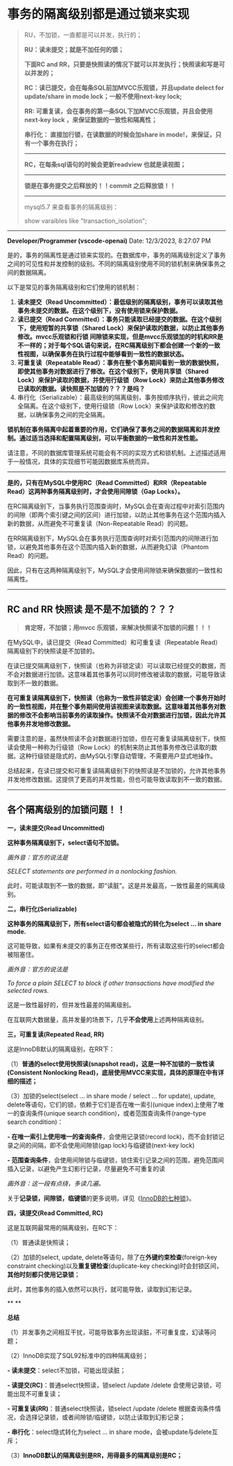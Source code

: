 # 事务的隔离级别都是通过锁来实现

>RU，不加锁，一直都是可以并发，执行的；
>
>**RU：读未提交；就是不加任何的锁；**
>
>**下面RC and RR，只要是快照读的情况下就可以并发执行；快照读和写是可以并发的；**
>
>**RC：读已提交，会在每条SQL前加MVCC乐观锁，并且update delect for update/share in mode lock；一般不使用next-key lock;**
>
>**RR: 可重复读，会在事务的第一条SQL下加MVCC乐观锁，并且会使用next-key lock ，来保证数据的一致性和隔离性；**
>
>**串行化： 直接加行锁，在读数据的时候会加share in mode!，来保证，只有一个事务在执行；**
>
>---
>
>**RC，在每条sql语句的时候会更新readview 也就是读视图；**
>
>---
>
>**锁是在事务提交之后释放的！！commit 之后释放锁！！**
>
>---
>
>mysql5.7 来查看事务的隔离级别：
>
>show varaibles like "transaction_isolation";

---



**Developer/Programmer (vscode-openai)** Date: 12/3/2023, 8:27:07 PM

是的，事务的隔离性是通过锁来实现的。在数据库中，事务的隔离级别定义了事务之间的可见性和并发控制的级别。不同的隔离级别使用不同的锁机制来确保事务之间的数据隔离。

以下是常见的事务隔离级别和它们使用的锁机制：

1. **读未提交（Read Uncommitted）：最低级别的隔离级别，事务可以读取其他事务未提交的数据。在这个级别下，没有使用锁来保护数据。**
2. **读已提交（Read Committed）：事务只能读取已经提交的数据。在这个级别下，使用短暂的共享锁（Shared Lock）来保护读取的数据，以防止其他事务修改。mvcc乐观锁和行锁 间隙锁来实现，但是mvcc乐观锁加的时机和RR是不一样的；对于每个SQL语句来说，在RC隔离级别下都会创建一个新的一致性视图，以确保事务在执行过程中能够看到一致性的数据状态。** 
3. **可重复读（Repeatable Read）：事务在整个事务期间看到一致的数据快照，即使其他事务对数据进行了修改。在这个级别下，使用共享锁（Shared Lock）来保护读取的数据，并使用行级锁（Row Lock）来防止其他事务修改已读取的数据。读快照是不加锁的？？？是吗？**
4. 串行化（Serializable）：最高级别的隔离级别，事务按顺序执行，彼此之间完全隔离。在这个级别下，使用行级锁（Row Lock）来保护读取和修改的数据，以确保事务之间的完全隔离。

**锁机制在事务隔离中起着重要的作用，它们确保了事务之间的数据隔离和并发控制。通过适当选择和配置隔离级别，可以平衡数据的一致性和并发性能。**

请注意，不同的数据库管理系统可能会有不同的实现方式和锁机制。上述描述适用于一般情况，具体的实现细节可能因数据库系统而异。



---



**是的，只有在MySQL中使用RC（Read Committed）和RR（Repeatable Read）这两种事务隔离级别时，才会使用间隙锁（Gap Locks）。**

在RC隔离级别下，当事务执行范围查询时，MySQL会在查询过程中对索引范围内的间隙（即两个索引键之间的区间）进行加锁，以防止其他事务在这个范围内插入新的数据，从而避免不可重复读（Non-Repeatable Read）的问题。

在RR隔离级别下，MySQL会在事务执行范围查询时对索引范围内的间隙进行加锁，以避免其他事务在这个范围内插入新的数据，从而避免幻读（Phantom Read）的问题。

因此，只有在这两种隔离级别下，MySQL才会使用间隙锁来确保数据的一致性和隔离性。

---

## RC and  RR 快照读  是不是不加锁的？？？

> **肯定呀，不加锁；用mvcc 乐观锁，来解决快照读不加锁的问题！！！**

在MySQL中，读已提交（Read Committed）和可重复读（Repeatable Read）隔离级别下的快照读是不加锁的。

在读已提交隔离级别下，快照读（也称为非锁定读）可以读取已经提交的数据，而不会对数据进行加锁。这意味着其他事务可以同时修改被读取的数据，可能导致读取到不一致的数据。

**在可重复读隔离级别下，快照读（也称为一致性非锁定读）会创建一个事务开始时的一致性视图，并在整个事务期间使用该视图来读取数据。这意味着其他事务对数据的修改不会影响当前事务的读取操作。快照读不会对数据进行加锁，因此允许其他事务并发地修改数据。**

需要注意的是，虽然快照读不会对数据进行加锁，但在可重复读隔离级别下，快照读会使用一种称为行级锁（Row Lock）的机制来防止其他事务修改已读取的数据。这种行级锁是隐式的，由MySQL引擎自动管理，不需要用户显式地操作。

总结起来，在读已提交和可重复读隔离级别下的快照读是不加锁的，允许其他事务并发地修改数据。这提供了更高的并发性能，但也可能导致读取到不一致的数据。



---

## 各个隔离级别的加锁问题！！

**一，读未提交(****Read Uncommitted****)**

**这种事务隔离级别下，select语句不加锁。**

*画外音：官方的说法是*

*SELECT statements are performed in a nonlocking fashion.*



此时，可能读取到不一致的数据，即“读脏”。这是并发最高，一致性最差的隔离级别。



**二，串行化(****Serializable****)**

**这种事务的隔离级别下，所有select语句都会被隐式的转化为select ... in share mode.**



这可能导致，如果有未提交的事务正在修改某些行，所有读取这些行的select都会被阻塞住。

*画外音：官方的说法是*

*To force a plain SELECT to block if other transactions have modified the selected rows.*



这是一致性最好的，但并发性最差的隔离级别。



在互联网大数据量，高并发量的场景下，几乎**不会使用**上述两种隔离级别。



**三，可重复读(****Repeated Read, RR****)**

这是InnoDB默认的隔离级别，在RR下：

（1）**普通的select使用快照读(snapshot read)，这是一种不加锁的一致性读(Consistent Nonlocking Read)，底层使用MVCC来实现，具体的原理在中有详细的描述；**



（3）加锁的select(select ... in share mode / select ... for update), update, delete等语句，它们的锁，依赖于它们是否在唯一索引(unique index)上使用了唯一的查询条件(unique search condition)，或者范围查询条件(range-type search condition)：

  **- 在唯一索引上使用唯一的查询条件**，会使用记录锁(record lock)，而不会封锁记录之间的间隔，即不会使用间隙锁(gap lock)与临键锁(next-key lock)

  **- 范围查询条件**，会使用间隙锁与临键锁，锁住索引记录之间的范围，避免范围间插入记录，以避免产生幻影行记录，尽量避免不可重复的读

*画外音：这一段有点绕，多读几遍。*



关于**记录锁，间隙锁，临键锁**的更多说明，详见《[InnoDB的七种锁](http://mp.weixin.qq.com/s?__biz=MjM5ODYxMDA5OQ==&mid=2651967369&idx=1&sn=d639abf6772a72c25cc2537749258163&chksm=bd2d7a558a5af3436e0a435a3e7cd9f72f67c1269370be936a82dc0af483f47aefa48bd58d69&scene=21#wechat_redirect)》。



**四，读提交(****Read Committed, RC****)**

这是互联网最常用的隔离级别，在RC下：



（1）普通读是快照读；



（2）加锁的select, update, delete等语句，除了在**外键约束检查**(foreign-key constraint checking)以及**重复键检查**(duplicate-key checking)时会封锁区间，**其他时刻都只使用记录锁**；

此时，其他事务的插入依然可以执行，就可能导致，读取到幻影记录。

**
**

**总结**

（1）并发事务之间相互干扰，可能导致事务出现读脏，不可重复度，幻读等问题；

（2）InnoDB实现了SQL92标准中的四种隔离级别；

**- 读未提交**：select不加锁，可能出现读脏；

**- 读提交(RC)**：普通select快照读，锁select /update /delete 会使用记录锁，可能出现不可重复读；

**- 可重复读(RR)**：普通select快照读，锁select /update /delete 根据查询条件情况，会选择记录锁，或者间隙锁/临键锁，以防止读取到幻影记录；

**- 串行化**：select隐式转化为select ... in share mode，会被update与delete互斥；

（3）**InnoDB默认的隔离级别是RR，用得最多的隔离级别是RC；**

